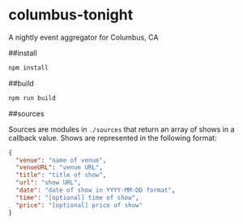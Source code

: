 # columbus-tonight
A nightly event aggregator for Columbus, CA

##install

```sh
npm install
```

##build

```sh
npm run build
```

##sources

Sources are modules in `./sources` that return an array of shows in a callback value. Shows are represented in the following format:

```json
{
  "venue": "name of venue",
  "venueURL": "venue URL",
  "title": "title of show",
  "url": "show URL",
  "date": "date of show in YYYY-MM-DD format",
  "time": "[optional] time of show",
  "price": "[optional] price of show"
}
```

